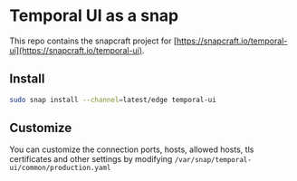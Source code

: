 # Temporal UI as a snap

This repo contains the snapcraft project for [https://snapcraft.io/temporal-ui](https://snapcraft.io/temporal-ui).

## Install

```bash
sudo snap install --channel=latest/edge temporal-ui
```

## Customize

You can customize the connection ports, hosts, allowed hosts, tls certificates and other settings by modifying `/var/snap/temporal-ui/common/production.yaml`
